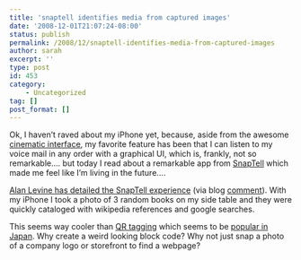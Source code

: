 ```yaml
---
title: 'snaptell identifies media from captured images'
date: '2008-12-01T21:07:24-08:00'
status: publish
permalink: /2008/12/snaptell-identifies-media-from-captured-images
author: sarah
excerpt: ''
type: post
id: 453
category:
    - Uncategorized
tag: []
post_format: []
---
```

Ok, I haven’t raved about my iPhone yet, because, aside from the awesome [cinematic interface](https://www.ultrasaurus.com/sarahblog/archives/000352.html), my favorite feature has been that I can listen to my voice mail in any order with a graphical UI, which is, frankly, not so remarkable…. but today I read about a remarkable app from [SnapTell](http://www.snaptell.com/) which made me feel like I’m living in the future….

[Alan Levine has detailed the SnapTell experience](http://cogdogblog.com/2008/10/19/mobile-magic/) (via blog [comment](http://ouseful.wordpress.com/2008/10/25/printing-out-online-course-materials-with-embedded-movie-links/#comment-450)). With my iPhone I took a photo of 3 random books on my side table and they were quickly cataloged with wikipedia references and google searches.

This seems way cooler than [QR tagging](http://ouseful.wordpress.com/2008/10/25/printing-out-online-course-materials-with-embedded-movie-links/) which seems to be [popular in Japan](http://flickr.com/search/?w=37996646802%40N01&q=qr+code+japan&m=text). Why create a weird looking block code? Why not just snap a photo of a company logo or storefront to find a webpage?